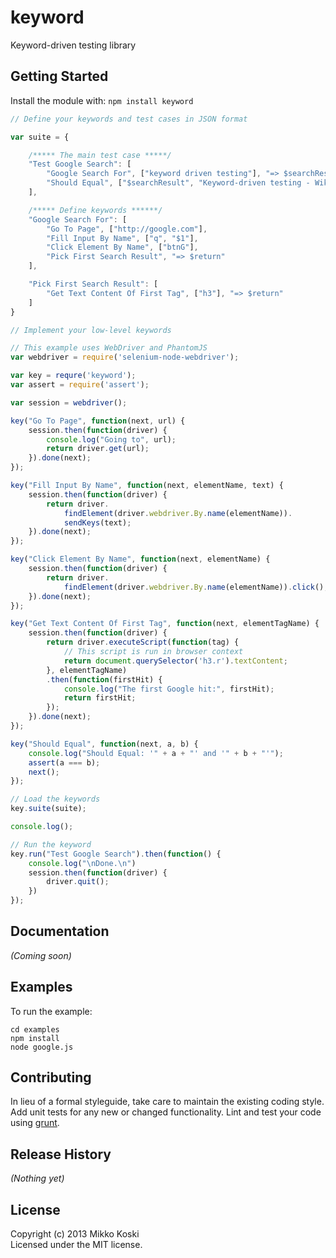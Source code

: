 # keyword

Keyword-driven testing library

## Getting Started
Install the module with: `npm install keyword`

```javascript
// Define your keywords and test cases in JSON format

var suite = {

    /***** The main test case *****/
    "Test Google Search": [
        "Google Search For", ["keyword driven testing"], "=> $searchResult",
        "Should Equal", ["$searchResult", "Keyword-driven testing - Wikipedia, the free encyclopedia"]
    ],

    /***** Define keywords ******/
    "Google Search For": [
        "Go To Page", ["http://google.com"],
        "Fill Input By Name", ["q", "$1"],
        "Click Element By Name", ["btnG"],
        "Pick First Search Result", "=> $return"
    ],

    "Pick First Search Result": [
        "Get Text Content Of First Tag", ["h3"], "=> $return"
    ]
}

// Implement your low-level keywords

// This example uses WebDriver and PhantomJS
var webdriver = require('selenium-node-webdriver');

var key = requre('keyword');
var assert = require('assert');

var session = webdriver();

key("Go To Page", function(next, url) {
    session.then(function(driver) {
        console.log("Going to", url);
        return driver.get(url);
    }).done(next);
});

key("Fill Input By Name", function(next, elementName, text) {
    session.then(function(driver) {
        return driver.
            findElement(driver.webdriver.By.name(elementName)).
            sendKeys(text);
    }).done(next);
});

key("Click Element By Name", function(next, elementName) {
    session.then(function(driver) {
        return driver.
            findElement(driver.webdriver.By.name(elementName)).click();
    }).done(next);
});

key("Get Text Content Of First Tag", function(next, elementTagName) {
    session.then(function(driver) {
        return driver.executeScript(function(tag) {
            // This script is run in browser context
            return document.querySelector('h3.r').textContent;
        }, elementTagName)
        .then(function(firstHit) {
            console.log("The first Google hit:", firstHit);
            return firstHit;
        });
    }).done(next);
});

key("Should Equal", function(next, a, b) {
    console.log("Should Equal: '" + a + "' and '" + b + "'");
    assert(a === b);
    next();
});

// Load the keywords
key.suite(suite);

console.log();

// Run the keyword
key.run("Test Google Search").then(function() {
    console.log("\nDone.\n")
    session.then(function(driver) {
        driver.quit();
    })
});
```

## Documentation
_(Coming soon)_

## Examples

To run the example:

```shell
cd examples
npm install
node google.js
```

## Contributing
In lieu of a formal styleguide, take care to maintain the existing coding style. Add unit tests for any new or changed functionality. Lint and test your code using [grunt](https://github.com/cowboy/grunt).

## Release History
_(Nothing yet)_

## License
Copyright (c) 2013 Mikko Koski  
Licensed under the MIT license.
